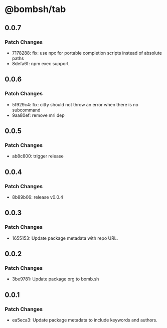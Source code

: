# @bombsh/tab

## 0.0.7

### Patch Changes

- 7178288: fix: use npx for portable completion scripts instead of absolute paths
- 8defa6f: npm exec support

## 0.0.6

### Patch Changes

- 5f929c4: fix: citty should not throw an error when there is no subcommand
- 9aa80ef: remove mri dep

## 0.0.5

### Patch Changes

- ab8c800: trigger release

## 0.0.4

### Patch Changes

- 8b89b06: release v0.0.4

## 0.0.3

### Patch Changes

- 1655153: Update package metadata with repo URL.

## 0.0.2

### Patch Changes

- 3be9781: Update package org to bomb.sh

## 0.0.1

### Patch Changes

- ea5eca3: Update package metadata to include keywords and authors.
